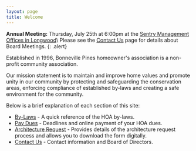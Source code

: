 ```yaml
---
layout: page
title: Welcome
---
```


**Annual Meeting:** Thursday, July 25th at 6:00pm at the [Sentry Management Offices in Longwood](https://goo.gl/maps/kES6NUNrwG6NPkdX9)\\
Please see the [Contact Us](contact) page for details about Board Meetings.
{: .alert}

Established in 1996, Bonneville Pines homeowner's association is a non-profit community association.

Our mission statement is to maintain and improve home values and promote unity in our community by protecting and safeguarding the conservation areas, enforcing compliance of established by-laws and creating a safe environment for the community.

Below is a brief explanation of each section of this site:

* [By-Laws](bylaws) - A quick reference of the HOA by-laws.
* [Pay Dues](pay_dues) - Deadlines and online payment of your HOA dues.
* [Architecture Request](architecture_request) - Provides details of the architecture request process and allows you to download the form digitally.
* [Contact Us](contact) - Contact information and Board of Directors.
